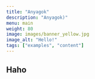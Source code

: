 ```yaml
---
title: "Anyagok"
description: "Anyagok)"
menu: main
weight: 80
image: images/banner_yellow.jpg
image_alt: "Hello!"
tags: ["examples", "content"]
---
```


## Haho

